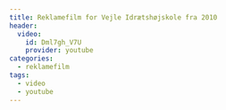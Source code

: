 ```yaml
---
title: Reklamefilm for Vejle Idrætshøjskole fra 2010
header:
  video:
    id: Dml7gh_V7U
    provider: youtube
categories:
  - reklamefilm
tags:
  - video
  - youtube
---
```

